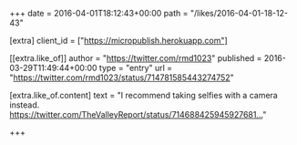 +++
date = 2016-04-01T18:12:43+00:00
path = "/likes/2016-04-01-18-12-43"

[extra]
client_id = ["https://micropublish.herokuapp.com"]

[[extra.like_of]]
author = "https://twitter.com/rmd1023"
published = 2016-03-29T11:49:44+00:00
type = "entry"
url = "https://twitter.com/rmd1023/status/714781585443274752"

[extra.like_of.content]
text = "I recommend taking selfies with a camera instead.  https://twitter.com/TheValleyReport/status/714688425945927681…"

+++

